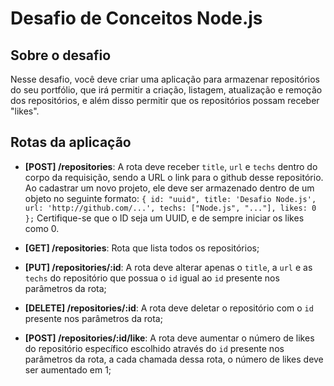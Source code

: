 # Desafio de Conceitos Node.js
## Sobre o desafio
Nesse desafio, você deve criar uma aplicação  para armazenar repositórios do seu portfólio, que irá permitir a criação, 
listagem, atualização e remoção dos repositórios, e além disso permitir que os repositórios possam receber "likes".
## Rotas da aplicação
* **[POST] /repositories**: A rota deve receber ```title```, ```url``` e ```techs``` dentro do corpo da requisição, sendo a URL o link para o github desse repositório. Ao cadastrar um novo projeto, ele deve ser armazenado dentro de um objeto no seguinte formato: ```{ id: "uuid", title: 'Desafio Node.js', url: 'http://github.com/...', techs: ["Node.js", "..."], likes: 0 };``` Certifique-se que o ID seja um UUID, e de sempre iniciar os likes como 0.

* **[GET] /repositories**: Rota que lista todos os repositórios;

* **[PUT] /repositories/:id**: A rota deve alterar apenas o ```title```, a ```url``` e as ```techs``` do repositório que possua o ```id``` igual ao ```id``` presente nos parâmetros da rota;

* **[DELETE] /repositories/:id**: A rota deve deletar o repositório com o ```id``` presente nos parâmetros da rota;

* **[POST] /repositories/:id/like**: A rota deve aumentar o número de likes do repositório específico escolhido através do ```id``` presente nos parâmetros da rota, a cada chamada dessa rota, o número de likes deve ser aumentado em 1;
